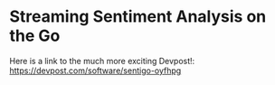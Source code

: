 # Streaming Sentiment Analysis on the Go
Here is a link to the much more exciting Devpost!:
https://devpost.com/software/sentigo-oyfhpg
